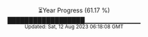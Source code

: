 <p align="center">
⏳Year Progress (61.17 %) <br>
██████████████████▁▁▁▁▁▁▁▁▁▁▁▁ <br>
<sub>Updated: Sat, 12 Aug 2023 06:18:08 GMT</sub>
</p>

